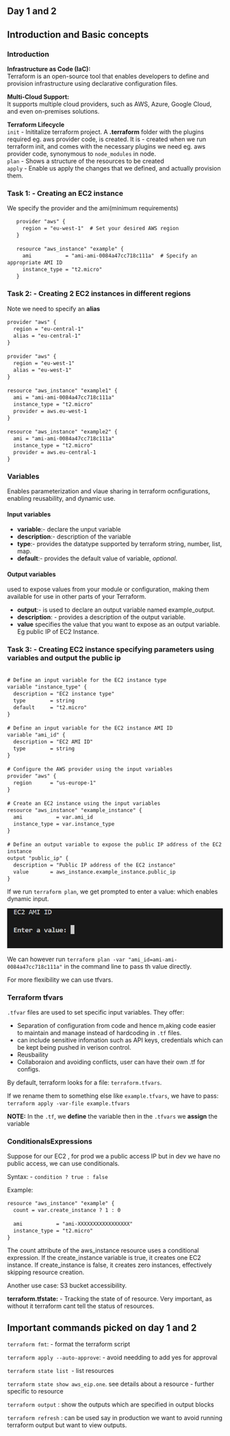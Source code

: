 ## Day 1 and 2
## Introduction and Basic concepts
### Introduction
**Infrastructure as Code (IaC):**\
Terraform is an open-source tool that enables developers to define and provision infrastructure using declarative configuration files.

**Multi-Cloud Support:**\
It supports multiple cloud providers, such as AWS, Azure, Google Cloud, and even on-premises solutions.

**Terraform Lifecycle**\
`init` - Inititalize terraform project. A **.terraform** folder with the plugins required eg. aws provider code, is created. It is - created when we run terraform init, and comes with the necessary plugins we need eg. aws provider code, synonymous to `node_modules` in node.\
`plan` - Shows a structure of the resources to be created\
`apply` - Enable us apply the changes that we defined, and actually provision them.

### Task 1: - Creating an EC2 instance
We specify the provider and the ami(minimum requirements)

```hcl
   provider "aws" {
     region = "eu-west-1"  # Set your desired AWS region
   }

   resource "aws_instance" "example" {
     ami           = "ami-ami-0084a47cc718c111a"  # Specify an appropriate AMI ID
     instance_type = "t2.micro"
   }
   ```

### Task 2: - Creating 2 EC2 instances in different regions
Note we need to specify an **alias**
```hcl
provider "aws" {
  region = "eu-central-1"
  alias = "eu-central-1"
}

provider "aws" {
  region = "eu-west-1"
  alias = "eu-west-1"
}

resource "aws_instance" "example1" {
  ami = "ami-ami-0084a47cc718c111a"
  instance_type = "t2.micro"
  provider = aws.eu-west-1 
}

resource "aws_instance" "example2" {
  ami = "ami-ami-0084a47cc718c111a"
  instance_type = "t2.micro"
  provider = aws.eu-central-1 
}
```

### Variables
Enables parameterization and vlaue sharing in terraform ocnfigurations, enabling reusability, and dynamic use.
#### Input variables
- **variable**:- declare the unput variable
- **description**:- description of the variable
- **type**:- provides the datatype supported by terraform string, number, list, map.
- **default**:- provides the default value of variable, *optional*.

#### Output variables
used to expose values from your module or configuration, making them available for use in other parts of your Terraform.

- **output**:- is used to declare an output variable named example_output.
- **description**: - provides a description of the output variable.
- **value** specifies the value that you want to expose as an output variable. Eg public IP of EC2 Instance.

### Task 3: - Creating EC2 instance specifying parameters using variables and output the public ip
```hcl

# Define an input variable for the EC2 instance type
variable "instance_type" {
  description = "EC2 instance type"
  type        = string
  default     = "t2.micro"
}

# Define an input variable for the EC2 instance AMI ID
variable "ami_id" {
  description = "EC2 AMI ID"
  type        = string
}

# Configure the AWS provider using the input variables
provider "aws" {
  region      = "us-europe-1"
}

# Create an EC2 instance using the input variables
resource "aws_instance" "example_instance" {
  ami           = var.ami_id
  instance_type = var.instance_type
}

# Define an output variable to expose the public IP address of the EC2 instance
output "public_ip" {
  description = "Public IP address of the EC2 instance"
  value       = aws_instance.example_instance.public_ip
}

```

If we run `terraform plan`, we get prompted to enter a value: which enables dynamic input.

![alt text](image.png)

We can however run `terraform plan -var "ami_id=ami-ami-0084a47cc718c111a"` in the command line to pass th value directly.

For more flexibility we can use tfvars.


### Terraform tfvars
`.tfvar` files are used to set specific input variables.
They offer:
- Separation of configuration from code and hence m,aking code easier to maintain and manage instead of hardcoding in `.tf` files.
- can include sensitive infomation such as API keys, credentials which can be kept being pushed in verison control.
- Reusbaility
- Collaboraion and avoiding conflicts, user can have their own .tf for configs.

By default, terraform looks for a file: `terraform.tfvars`.

If we rename them to something else like `example.tfvars`, we have to pass: `terraform apply -var-file example.tfvars`

**NOTE:** In the `.tf`, we **define** the variable then in the `.tfvars` we **assign** the variable

### ConditionalsExpressions
Suppose for our EC2 , for prod we a public access IP but in dev we have no public access, we can use conditionals.

Syntax: - `condition ? true : false`

Example:
```hcl
resource "aws_instance" "example" {
  count = var.create_instance ? 1 : 0

  ami           = "ami-XXXXXXXXXXXXXXXXX"
  instance_type = "t2.micro"
}

```
 The count attribute of the aws_instance resource uses a conditional expression. If the create_instance variable is true, it creates one EC2 instance. If create_instance is false, it creates zero instances, effectively skipping resource creation.

 Another use case: S3 bucket accessibility.

**terraform.tfstate:** - Tracking the state of of resource. Very important, as without it terraform cant tell the status of resources.

## Important commands picked on day 1 and 2
`terraform fmt`: - format the terraform script

`terraform apply --auto-approve`: - avoid needding to add yes for approval

`terraform state list `- list resources

`terraform state show aws_eip.one`. see details about a resource - further specific to resource

`terraform output` : show the outputs which are specified in output blocks

`terraform refresh` : can be used say in production we want to avoid running terraform output but want to view outputs.














